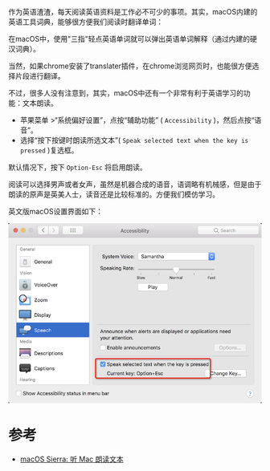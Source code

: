 作为英语渣渣，每天阅读英语资料是工作必不可少的事项。其实，macOS内建的英语工具词典，能够很方便我们阅读时翻译单词：

在macOS中，使用"三指"轻点英语单词就可以弹出英语单词解释（通过内建的硬汉词典）。

当然，如果chrome安装了translater插件，在chrome浏览网页时，也能很方便选择片段进行翻译。

不过，很多人没有注意到，其实，macOS中还有一个非常有利于英语学习的功能：文本朗读。

* 苹果菜单 >“系统偏好设置”，点按“辅助功能” ( `Accessibility` )，然后点按“语音”。
* 选择“按下按键时朗读所选文本”( `Speak selected text when the key is pressed` )复选框。

默认情况下，按下 `Option-Esc` 将启用朗读。

阅读可以选择男声或者女声，虽然是机器合成的语音，语调略有机械感，但是由于朗读的原声是英美人士，读音还是比较标准的。方便我们模仿学习。

英文版macOS设置界面如下：

![macOS speech](../../img/develop/mac/mac_speech.png)

# 参考

* [macOS Sierra: 听 Mac 朗读文本](https://support.apple.com/kb/ph25639?locale=zh_CN)